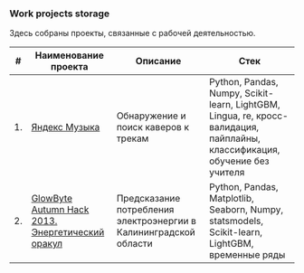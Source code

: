 ### Work projects storage

Здесь собраны проекты, связанные с рабочей деятельностью.

| #    | Наименование проекта                | Описание                                                     | Стек                                                         |
| ---- | ------------------------------------------------------------ | ------------------------------------------------------------ | ------------------------------------------------------------ |
| 1.   | [Яндекс Музыка](https://github.com/Muirehen/work_projects/tree/master/Yandex_Music) |Обнаружение и поиск каверов к трекам | Python, Pandas, Numpy, Scikit-learn, LightGBM, Lingua, re, кросс-валидация, пайплайны, классификация, обучение без учителя|
| 2.   | [GlowByte Autumn Hack 2013. Энергетический оракул](https://github.com/Muirehen/work_projects/tree/master/Energy_Oracle) | Предсказание потребления электроэнергии в Калининградской области | Python, Pandas, Matplotlib, Seaborn, Numpy, statsmodels, Scikit-learn, LightGBM, временные ряды|

